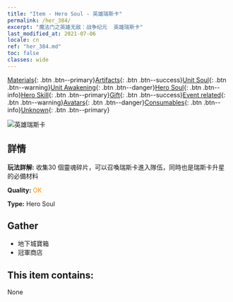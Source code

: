 ```yaml
---
title: "Item - Hero Soul - 英雄瑞斯卡"
permalink: /her_384/
excerpt: "魔法门之英雄无敌：战争纪元  英雄瑞斯卡"
last_modified_at: 2021-07-06
locale: cn
ref: "her_384.md"
toc: false
classes: wide
---
```

 [Materials](/ItemsCN/){: .btn .btn--primary}[Artifacts](/ItemsCN/Artifacts/){: .btn .btn--success}[Unit Soul](/ItemsCN/UnitSoul/){: .btn .btn--warning}[Unit Awakening](/ItemsCN/UnitAwakening/){: .btn .btn--danger}[Hero Soul](/ItemsCN/HeroSoul/){: .btn .btn--info}[Hero Skill](/ItemsCN/HeroSkill/){: .btn .btn--primary}[Gift](/ItemsCN/Gift/){: .btn .btn--success}[Event related](/ItemsCN/Events/){: .btn .btn--warning}[Avatars](/ItemsCN/Avatars/){: .btn .btn--danger}[Consumables](/ItemsCN/Consumables/){: .btn .btn--info}[Unknown](/ItemsCN/Unknown/){: .btn .btn--primary}

 ![英雄瑞斯卡](/images/h/h_Rashka.jpg)

## 詳情
 **玩法詳解:** 收集30 個靈魂碎片，可以召喚瑞斯卡進入隊伍，同時也是瑞斯卡升星的必備材料

 **Quality:** <span style="color: #FF8C00">OK</span>

 **Type:** Hero Soul

## Gather

*    地下城寶箱 
*    冠軍商店 

## This item contains:

  None

